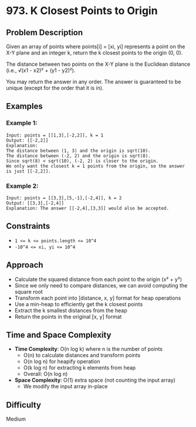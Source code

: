 # 973. K Closest Points to Origin

## Problem Description

Given an array of points where points[i] = [xi, yi] represents a point on the X-Y plane and an integer k, return the k closest points to the origin (0, 0).

The distance between two points on the X-Y plane is the Euclidean distance (i.e., √(x1 - x2)² + (y1 - y2)²).

You may return the answer in any order. The answer is guaranteed to be unique (except for the order that it is in).

## Examples

### Example 1:
```
Input: points = [[1,3],[-2,2]], k = 1
Output: [[-2,2]]
Explanation:
The distance between (1, 3) and the origin is sqrt(10).
The distance between (-2, 2) and the origin is sqrt(8).
Since sqrt(8) < sqrt(10), (-2, 2) is closer to the origin.
We only want the closest k = 1 points from the origin, so the answer is just [[-2,2]].
```

### Example 2:
```
Input: points = [[3,3],[5,-1],[-2,4]], k = 2
Output: [[3,3],[-2,4]]
Explanation: The answer [[-2,4],[3,3]] would also be accepted.
```

## Constraints

- `1 <= k <= points.length <= 10^4`
- `-10^4 <= xi, yi <= 10^4`

## Approach

- Calculate the squared distance from each point to the origin (x² + y²)
- Since we only need to compare distances, we can avoid computing the square root
- Transform each point into [distance, x, y] format for heap operations
- Use a min-heap to efficiently get the k closest points
- Extract the k smallest distances from the heap
- Return the points in the original [x, y] format

## Time and Space Complexity

- **Time Complexity**: O(n log k) where n is the number of points
  - O(n) to calculate distances and transform points
  - O(n log n) for heapify operation
  - O(k log n) for extracting k elements from heap
  - Overall: O(n log n)
- **Space Complexity**: O(1) extra space (not counting the input array)
  - We modify the input array in-place

## Difficulty
Medium
